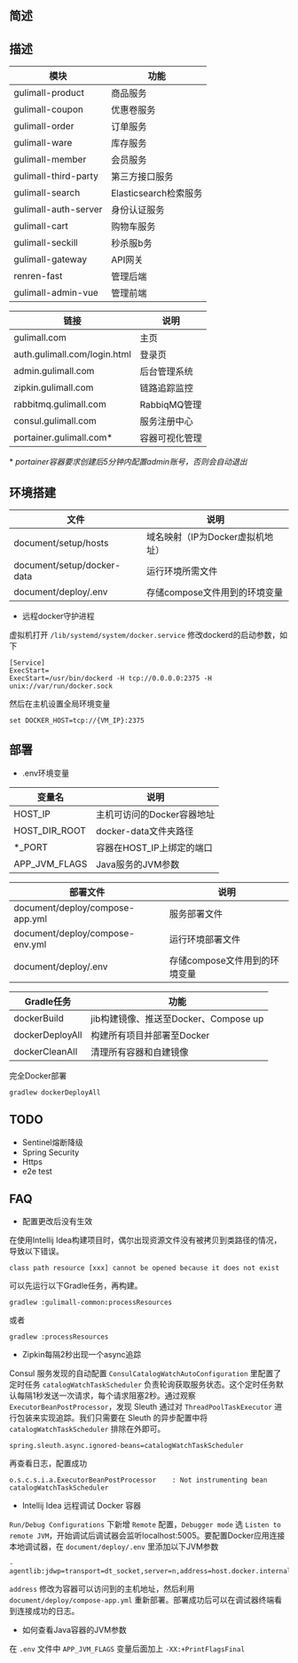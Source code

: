 简述
-
描述
-

|模块|功能|
|---|---|
|gulimall-product    |商品服务             |
|gulimall-coupon     |优惠卷服务            |
|gulimall-order      |订单服务             |
|gulimall-ware       |库存服务             |
|gulimall-member     |会员服务             |
|gulimall-third-party|第三方接口服务          |
|gulimall-search     |Elasticsearch检索服务|
|gulimall-auth-server|身份认证服务           |
|gulimall-cart       |购物车服务            |
|gulimall-seckill    |秒杀服b务             |
|gulimall-gateway    |API网关            |
|renren-fast         |管理后端             |
|gulimall-admin-vue  |管理前端             |

|链接                         |说明        |
|---                         |---       |
|gulimall.com                |主页        |
|auth.gulimall.com/login.html|登录页       |
|admin.gulimall.com          |后台管理系统    |
|zipkin.gulimall.com         |链路追踪监控    |
|rabbitmq.gulimall.com       |RabbiqMQ管理|
|consul.gulimall.com         |服务注册中心    |
|portainer.gulimall.com*     |容器可视化管理   |

\* _portainer容器要求创建后5分钟内配置admin账号，否则会自动退出_

环境搭建
-
|文件                       |说明                  |
|---                       |---                 |
|document/setup/hosts      |域名映射（IP为Docker虚拟机地址）|
|document/setup/docker-data|运行环境所需文件            |
|document/deploy/.env      |存储compose文件用到的环境变量  |

* 远程docker守护进程

虚拟机打开 `/lib/systemd/system/docker.service`
修改dockerd的启动参数，如下
```
[Service]
ExecStart=
ExecStart=/usr/bin/dockerd -H tcp://0.0.0.0:2375 -H unix://var/run/docker.sock
```
然后在主机设置全局环境变量
```
set DOCKER_HOST=tcp://{VM_IP}:2375
```
部署
-
* .env环境变量

|变量名        |说明                   |
|---          |---                    |
|HOST_IP      |主机可访问的Docker容器地址|
|HOST_DIR_ROOT|docker-data文件夹路径   |
|*_PORT       |容器在HOST_IP上绑定的端口|
|APP_JVM_FLAGS|Java服务的JVM参数       |

|部署文件                        |说明                    |
|---                            |---                   |
|document/deploy/compose-app.yml|服务部署文件                |
|document/deploy/compose-env.yml|运行环境部署文件              |
|document/deploy/.env           |存储compose文件用到的环境变量    |

|Gradle任务      |功能                          |
|---            |---                         |
|dockerBuild    |jib构建镜像、推送至Docker、Compose up|
|dockerDeployAll|构建所有项目并部署至Docker            |
|dockerCleanAll |清理所有容器和自建镜像                 |

完全Docker部署
```
gradlew dockerDeployAll
```
TODO
-

* Sentinel熔断降级
* Spring Security
* Https
* e2e test

FAQ
-

* 配置更改后没有生效

在使用Intellij Idea构建项目时，偶尔出现资源文件没有被拷贝到类路径的情况，导致以下错误。
```
class path resource [xxx] cannot be opened because it does not exist
```
可以先运行以下Gradle任务，再构建。
```
gradlew :gulimall-common:processResources
```
或者
```
gradlew :processResources
```

* Zipkin每隔2秒出现一个async追踪

Consul 服务发现的自动配置 `ConsulCatalogWatchAutoConfiguration` 里配置了定时任务 `catalogWatchTaskScheduler` 负责轮询获取服务状态。这个定时任务默认每隔1秒发送一次请求，每个请求阻塞2秒。通过观察 `ExecutorBeanPostProcessor`，发现 Sleuth 通过对 `ThreadPoolTaskExecutor` 进行包装来实现追踪。我们只需要在 Sleuth 的异步配置中将 `catalogWatchTaskScheduler` 排除在外即可。
```
spring.sleuth.async.ignored-beans=catalogWatchTaskScheduler
```
再查看日志，配置成功
```
o.s.c.s.i.a.ExecutorBeanPostProcessor    : Not instrumenting bean catalogWatchTaskScheduler
```

* Intellij Idea 远程调试 Docker 容器

`Run/Debug Configurations` 下新增 `Remote` 配置，`Debugger mode` 选 `Listen to remote JVM`，开始调试后调试器会监听localhost:5005。要配置Docker应用连接本地调试器，在 `document/deploy/.env` 里添加以下JVM参数
```
-agentlib:jdwp=transport=dt_socket,server=n,address=host.docker.internal:5005,suspend=y
```
`address` 修改为容器可以访问到的主机地址，然后利用 `document/deploy/compose-app.yml` 重新部署。部署成功后可以在调试器终端看到连接成功的日志。

* 如何查看Java容器的JVM参数

在 `.env` 文件中 `APP_JVM_FLAGS` 变量后面加上 `-XX:+PrintFlagsFinal`
